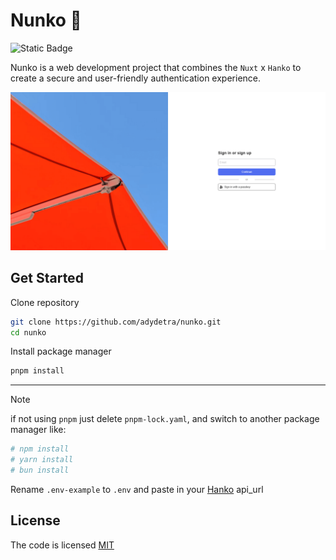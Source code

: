 # Nunko 🧧

![Static Badge](https://img.shields.io/badge/license-MIT-brightgreen?label=LICENSE)

Nunko is a web development project that combines the `Nuxt` x `Hanko` to create a secure and user-friendly authentication experience.

![preview](/public/preview.png)

## Get Started

Clone repository

```bash
git clone https://github.com/adydetra/nunko.git
cd nunko
```

Install package manager

```bash
pnpm install
```

---

> [!NOTE]
> if not using `pnpm` just delete `pnpm-lock.yaml`, and switch to another package manager like:

```bash
# npm install
# yarn install
# bun install
```

Rename `.env-example` to `.env` and paste in your [Hanko](https://www.hanko.io/) api_url

## License

The code is licensed [MIT](LICENSE)
